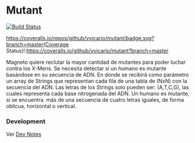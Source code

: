 Mutant
====

[![Build Status](https://travis-ci.org/gvquiroz/it-challenge-ml.svg?branch=master)](https://travis-ci.org/gvquiroz/it-challenge-ml)

https://coveralls.io/repos/github/vvicario/mutant/badge.svg?branch=master(Coverage Status)!:https://coveralls.io/github/vvicario/mutant?branch=master

Magneto quiere reclutar la mayor cantidad de mutantes para poder luchar contra los X-Mens.
Se necesita detectar si un humano es mutante basándose en su secuencia de ADN.
En donde se recibirá como parámetro un array de Strings que representan cada fila de una tabla
de (NxN) con la secuencia del ADN. Las letras de los Strings solo pueden ser: (A,T,C,G), las
cuales representa cada base nitrogenada del ADN.
Un humano es mutante, si se encuentra ​ más de una secuencia de cuatro letras iguales​, de forma oblicua, horizontal o vertical.

### Development
Ver [Dev Notes](docs/DEVNOTES.md)
